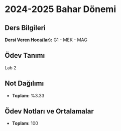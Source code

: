 # 2024-2025 Bahar Dönemi

## Ders Bilgileri
**Dersi Veren Hoca(lar):** G1 - MEK - MAG

## Ödev Tanımı
Lab 2

## Not Dağılımı
* **Toplam:** %3.33

## Ödev Notları ve Ortalamalar
- **Toplam:** 100



 